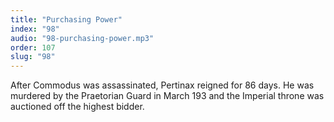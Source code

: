 ```yaml
---
title: "Purchasing Power"
index: "98"
audio: "98-purchasing-power.mp3"
order: 107
slug: "98"
---
```


After Commodus was assassinated, Pertinax reigned for 86 days. He was murdered by the Praetorian Guard in March 193 and the Imperial throne was auctioned off the highest bidder.


